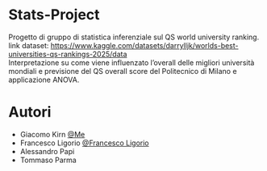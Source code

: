 # Stats-Project

Progetto di gruppo di statistica inferenziale sul QS world university ranking. \
link dataset: 
https://www.kaggle.com/datasets/darrylljk/worlds-best-universities-qs-rankings-2025/data \
Interpretazione su come viene influenzato l’overall delle migliori
università mondiali e previsione del QS overall score
del Politecnico di Milano e applicazione ANOVA.

# Autori

- Giacomo Kirn [@Me](https://github.com/Jackirn)
- Francesco Ligorio [@Francesco Ligorio](https://github.com/Lygobot)
- Alessandro Papi
- Tommaso Parma

